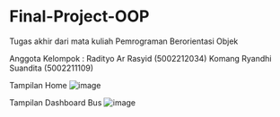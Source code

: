 # Final-Project-OOP
Tugas akhir dari mata kuliah Pemrograman Berorientasi Objek 

Anggota Kelompok :
Radityo Ar Rasyid (5002212034)
Komang Ryandhi Suandita (5002211109)

Tampilan Home
![image](https://user-images.githubusercontent.com/91004582/209371809-7bdec6f6-0aed-49c1-986b-cdb2cbb06d3e.png)

Tampilan Dashboard Bus
![image](https://user-images.githubusercontent.com/91004582/209371912-1f62d60b-b7d9-4199-b04a-cce7aa435c8b.png)
